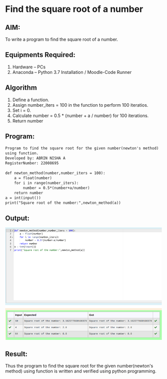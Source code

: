# Find the square root of a number

## AIM:
To write a program to find the square root of a number.

## Equipments Required:
1. Hardware – PCs
2. Anaconda – Python 3.7 Installation / Moodle-Code Runner

## Algorithm
1. Define a function.
2. Assign number_iters = 100 in the function to perform 100 iteratios.
3. Set i = 0.
4. Calculate  number = 0.5 * (number + a / number) for 100 iterations.
5. Return number

## Program:
```
Program to find the square root for the given number(newton's method) using function.
Developed by: ABRIN NISHA A
RegisterNumber: 22008695

def newton_method(number,number_iters = 100):
    a = float(number)
    for i in range(number_iters):
        number = 0.5*(number+a/number)
    return number
a = int(input())
print("Square root of the number:",newton_method(a))
```

## Output:
![](output.png)


## Result:
Thus the program to find the square root for the given number(newton's method) using function is written and verified using python programming.